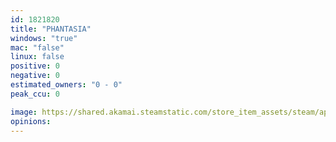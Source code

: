 ```yaml
---
id: 1821820
title: "PHANTASIA"
windows: "true"
mac: "false"
linux: false
positive: 0
negative: 0
estimated_owners: "0 - 0"
peak_ccu: 0

image: https://shared.akamai.steamstatic.com/store_item_assets/steam/apps/1821820/header.jpg?t=1639607479
opinions:
---
```

